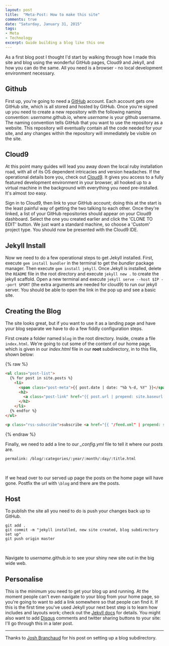 ```yaml
---
layout: post
title:  "Meta-Post: How to make this site"
comments: true
date: "Saturday, January 31, 2015"
tags:
- Meta
- Technology
excerpt: Guide building a blog like this one
---
```


As a first blog post I thought I'd start by walking through how I made this site and blog using the wonderful GitHub pages, Cloud9 and Jekyll, and how you can do the same. All you need is a browser - no local development environment necessary.

## Github
First up, you're going to need a [GitHub](https://github.com) account. Each account gets one GitHub site, which is all stored and hosted by GitHub. Once you're signed up you need to create a new repository with the following naming convention: *username*.github.io, where *username* is your github username. The naming convention tells GitHub that you want to use the repository as a website. This repository will eventually contain all the code needed for your site, and any changes within the repository will immediately be visible on the site.

## Cloud9
At this point many guides will lead you away down the local ruby installation road, with all of its OS dependent intricacies and version headaches. If the operational details bore you, check out [Cloud9](https://c9.io). It gives you access to a fully featured development environment in your browser, all hooked up to a virtual machine in the background with everything you need pre-installed. It's almost *too* easy.

Sign in to Cloud9, then link to your GitHub account; doing this at the start is the least painful way of getting the two talking to each other. Once they're linked, a list of your GitHub repositories should appear on your Cloud9 dashboard. Select the one you created earlier and click the 'CLONE TO EDIT' button. We just want a standard machine, so choose a 'Custom' project type. You should now be presented with the Cloud9 IDE.

## Jekyll Install
Now we need to do a few operational steps to get Jekyll installed. First, execute `gem install bundler` in the terminal to get the *bundler* package manager. Then execute `gem install jekyll`. Once Jekyll is installed, delete the `README` file in the root directory and execute `jekyll new .` to create the jekyll scaffold. Open a new terminal and execute `jekyll serve --host $IP --port $PORT` (the extra arguments are needed for cloud9) to run our jekyll server. You should be able to open the link in the pop up and see a basic site.

## Creating the Blog
The site looks great, but if you want to use it as a landing page and have your blog separate we have to do a few fiddly configuration steps.

First create a folder named `blog` in the root directory. Inside, create a file `index.html`. We're going to cut some of the content of our home page, which is given in our *index.html* file in our **root** subdirectory, in to this file, shown below:

{% raw %}
```html
<ul class="post-list">
  {% for post in site.posts %}
    <li>
      <span class="post-meta">{{ post.date | date: "%b %-d, %Y" }}</span>
      <h2>
        <a class="post-link" href="{{ post.url | prepend: site.baseurl }}">{{ post.title }}</a>
      </h2>
    </li>
  {% endfor %}
</ul>

<p class="rss-subscribe">subscribe <a href="{{ "/feed.xml" | prepend: site.baseurl }}">via RSS</a></p>
```
{% endraw %}
<br>

Finally, we need to add a line to our *_config.yml* file to tell it where our posts are.

```
permalink: /blog/:categories/:year/:month/:day/:title.html
```
<br>

If we head over to our served up page the posts on the home page will have gone. Postfix the url with `\blog` and there are the posts.

## Host
To publish the site all you need to do is push your changes back up to GitHub.

```
git add .
git commit -m "jekyll installed, new site created, blog subdirectory set up"
git push origin master
```
<br>

Navigate to *username*.github.io to see your shiny new site out in the big wide web.

## Personalise
This is the minimum you need to get your blog up and running. At the moment people can't even navigate to your blog from your home page, so you're going to want to add a link somewhere so that people can find it. If this is the first time you've used Jekyll your next best step is to learn how includes and layouts work; check out the [Jekyll docs](http://jekyllrb.com/docs/structure/) for details. You might also want to add [Disqus](https://disqus.com/) comments and twitter sharing buttons to your site: I'll go through this in a later post.

---

Thanks to [Josh Branchaud](http://joshbranchaud.com/blog/2013/03/02/Running-Your-Jekyll-Blog-from-a-Subdirectory.html) for his post on setting up a blog subdirectory.
